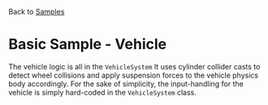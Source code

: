 Back to [Samples](../../samples.md)

# Basic Sample - Vehicle

The vehicle logic is all in the `VehicleSystem` It uses cylinder collider casts to detect wheel collisions and apply suspension forces to the vehicle physics body accordingly. For the sake of simplicity, the input-handling for the vehicle is simply hard-coded in the `VehicleSystem` class.